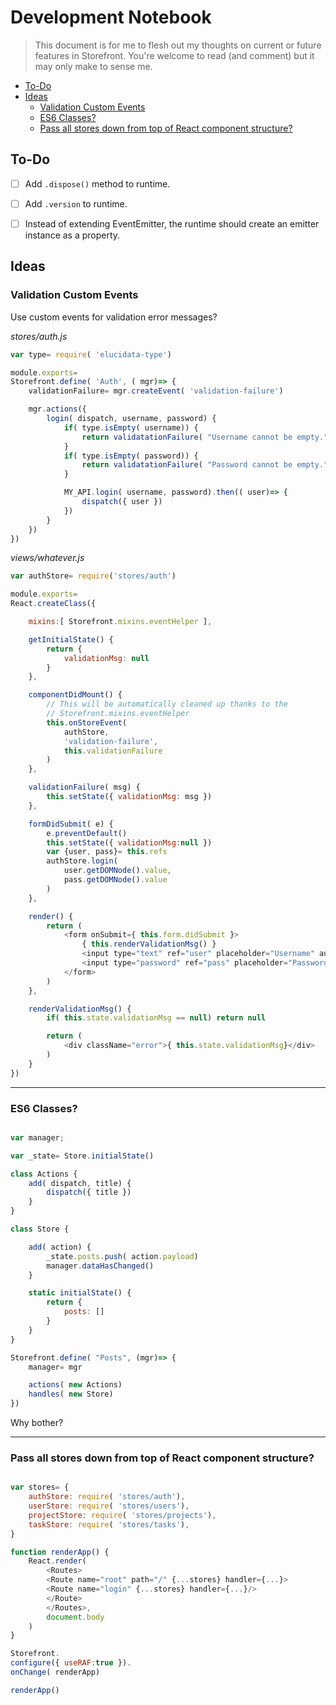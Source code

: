 # Development Notebook

> This document is for me to flesh out my thoughts on current or future features in Storefront. You're welcome to read (and comment) but it may only make to sense me.

<!-- toc -->

* [To-Do](#to-do)
* [Ideas](#ideas)
  * [Validation Custom Events](#validation-custom-events)
  * [ES6 Classes?](#es6-classes)
  * [Pass all stores down from top of React component structure?](#pass-all-stores-down-from-top-of-react-component-structure)

<!-- toc stop -->


## To-Do

- [ ] Add `.dispose()` method to runtime.
- [ ] Add `.version` to runtime.
- [ ] Instead of extending EventEmitter, the runtime should create an emitter instance as a property.


## Ideas

### Validation Custom Events

Use custom events for validation error messages?

_stores/auth.js_

```javascript
var type= require( 'elucidata-type')

module.exports=
Storefront.define( 'Auth', ( mgr)=> {
    validationFailure= mgr.createEvent( 'validation-failure')

    mgr.actions({
        login( dispatch, username, password) {
            if( type.isEmpty( username)) {
                return validatationFailure( "Username cannot be empty.")
            }
            if( type.isEmpty( password)) {
                return validatationFailure( "Password cannot be empty.")
            }

            MY_API.login( username, password).then(( user)=> {
                dispatch({ user })
            })
        }
    })
})
```

_views/whatever.js_

```javascript
var authStore= require('stores/auth')

module.exports=
React.createClass({

    mixins:[ Storefront.mixins.eventHelper ],

    getInitialState() {
        return {
            validationMsg: null
        }
    },

    componentDidMount() {
        // This will be automatically cleaned up thanks to the
        // Storefront.mixins.eventHelper
        this.onStoreEvent(
            authStore,
            'validation-failure',
            this.validationFailure
        )
    },

    validationFailure( msg) {
        this.setState({ validationMsg: msg })
    },

    formDidSubmit( e) {
        e.preventDefault()
        this.setState({ validationMsg:null })
        var {user, pass}= this.refs
        authStore.login(
            user.getDOMNode().value,
            pass.getDOMNode().value
        )
    },

    render() {
        return (
            <form onSubmit={ this.form.didSubmit }>
                { this.renderValidationMsg() }
                <input type="text" ref="user" placeholder="Username" autoFocus/>
                <input type="password" ref="pass" placeholder="Password" />
            </form>
        )
    },

    renderValidationMsg() {
        if( this.state.validationMsg == null) return null

        return (
            <div className="error">{ this.state.validationMsg}</div>
        )
    }
})
```

---

### ES6 Classes?

```javascript

var manager;

var _state= Store.initialState()

class Actions {
    add( dispatch, title) {
        dispatch({ title })
    }
}

class Store {

    add( action) {
        _state.posts.push( action.payload)
        manager.dataHasChanged()
    }

    static initialState() {
        return {
            posts: []
        }
    }
}

Storefront.define( "Posts", (mgr)=> {
    manager= mgr

    actions( new Actions)
    handles( new Store)
})

```

Why bother?

---

### Pass all stores down from top of React component structure?

```javascript

var stores= {
    authStore: require( 'stores/auth'),
    userStore: require( 'stores/users'),
    projectStore: require( 'stores/projects'),
    taskStore: require( 'stores/tasks'),
}

function renderApp() {
    React.render(
        <Routes>
        <Route name="root" path="/" {...stores} handler={...}>
        <Route name="login" {...stores} handler={...}/>
        </Route>
        </Routes>,
        document.body
    )
}

Storefront.
configure({ useRAF:true }).
onChange( renderApp)

renderApp()
```
